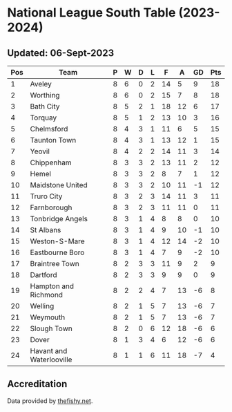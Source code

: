 # National League South Table (2023-2024)
## Updated: 06-Sept-2023

| Pos | Team | P | W | D | L | F | A | GD | Pts |
| --- | --- | --- | --- | --- | --- | --- | --- | --- | --- |
| 1 | Aveley | 8 | 6 | 0 | 2 | 14 | 5 | 9 | 18 |
| 2 | Worthing | 8 | 6 | 0 | 2 | 15 | 7 | 8 | 18 |
| 3 | Bath City | 8 | 5 | 2 | 1 | 18 | 12 | 6 | 17 |
| 4 | Torquay | 8 | 5 | 1 | 2 | 13 | 10 | 3 | 16 |
| 5 | Chelmsford | 8 | 4 | 3 | 1 | 11 | 6 | 5 | 15 |
| 6 | Taunton Town | 8 | 4 | 3 | 1 | 13 | 12 | 1 | 15 |
| 7 | Yeovil | 8 | 4 | 2 | 2 | 14 | 11 | 3 | 14 |
| 8 | Chippenham | 8 | 3 | 3 | 2 | 13 | 11 | 2 | 12 |
| 9 | Hemel | 8 | 3 | 3 | 2 | 8 | 7 | 1 | 12 |
| 10 | Maidstone United | 8 | 3 | 3 | 2 | 10 | 11 | -1 | 12 |
| 11 | Truro City | 8 | 3 | 2 | 3 | 14 | 11 | 3 | 11 |
| 12 | Farnborough | 8 | 3 | 2 | 3 | 11 | 11 | 0 | 11 |
| 13 | Tonbridge Angels | 8 | 3 | 1 | 4 | 8 | 8 | 0 | 10 |
| 14 | St Albans | 8 | 3 | 1 | 4 | 9 | 10 | -1 | 10 |
| 15 | Weston-S-Mare | 8 | 3 | 1 | 4 | 12 | 14 | -2 | 10 |
| 16 | Eastbourne Boro | 8 | 3 | 1 | 4 | 7 | 9 | -2 | 10 |
| 17 | Braintree Town | 8 | 2 | 3 | 3 | 11 | 9 | 2 | 9 |
| 18 | Dartford | 8 | 2 | 3 | 3 | 9 | 9 | 0 | 9 |
| 19 | Hampton and Richmond | 8 | 2 | 2 | 4 | 7 | 13 | -6 | 8 |
| 20 | Welling | 8 | 2 | 1 | 5 | 7 | 13 | -6 | 7 |
| 21 | Weymouth | 8 | 2 | 1 | 5 | 7 | 13 | -6 | 7 |
| 22 | Slough Town | 8 | 2 | 0 | 6 | 12 | 18 | -6 | 6 |
| 23 | Dover | 8 | 1 | 3 | 4 | 6 | 12 | -6 | 6 |
| 24 | Havant and Waterlooville | 8 | 1 | 1 | 6 | 11 | 18 | -7 | 4 |

## Accreditation 

Data provided by [thefishy.net](https://www.thefishy.net/).